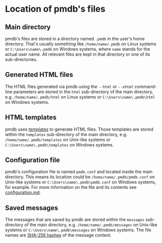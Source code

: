 # Location of pmdb's files

## Main directory

pmdb's files are stored in a directory named `.pmdb` in the user's home
directory. That's usually something like `/home/name/.pmdb` on Linux systems or
`C:\Users\name\.pmdb` on Windows systems, where `name` stands for the actual
user name. All relevant files are kept in that directory or one of its
sub-directories.

## Generated HTML files

The HTML files generated via pmdb using the `--html` or `--xhtml` command-line
parameters are stored in the `html` sub-directory of the main directory, e.g.
`/home/name/.pmdb/html` on Linux systems or `C:\Users\name\.pmdb\html` on
Windows systems.

## HTML templates

pmdb uses [templates](templates.md) to generate HTML files. Those templates are
stored within the `templates` sub-directory of the main directory, e.g.
`/home/name/.pmdb/templates`  on Unix-like systems or
`C:\Users\name\.pmdb\templates` on Windows systems.

## Configuration file

pmdb's configuration file is named `pmdb.conf` and located inside the main
directory. This means its location could be `/home/name/.pmdb/pmdb.conf` on
Unix-like systems or `C:\Users\name\.pmdb\pmdb.conf` on Windows systems, for
example. For more information on the file and its contents
see [configuration.md](configuration.md).

## Saved messages

The messages that are saved by pmdb are stored within the `messages`
sub-directory of the main directory, e.g. `/home/name/.pmdb/messages`  on
Unix-like systems or `C:\Users\name\.pmdb\messages` on Windows systems.
The file names are [SHA-256 hashes](https://en.wikipedia.org/wiki/SHA-2) of the
message content.
